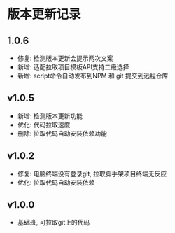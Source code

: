 # 版本更新记录

## 1.0.6

* 修复: 检测版本更新会提示两次文案
* 新增: 适配拉取项目模板API支持二级选择
* 新增: script命令自动发布到NPM 和 git 提交到远程仓库  

## v1.0.5

* 新增: 检测版本更新功能
* 优化: 代码拉取速度
* 删除: 拉取代码自动安装依赖功能

## v1.0.2

* 修复: 电脑终端没有登录git, 拉取脚手架项目终端无反应
* 优化: 拉取代码自动安装依赖  

## v1.0.0

* 基础班, 可拉取git上的代码  
